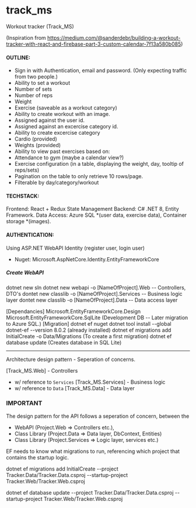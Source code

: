 # track_ms
Workout tracker 
(Track_MS)

(Inspiration from https://medium.com/@sanderdebr/building-a-workout-tracker-with-react-and-firebase-part-3-custom-calendar-7f13a580b085)

#### OUTLINE:

- Sign in with Authentication, email and password. (Only expecting traffic from two people.)
- Ability to set a workout
-   Number of sets
-   Number of reps
-   Weight
-   Exercise (saveable as a workout category)
- Ability to create workout with an image.
-   Assigned against the user id.
-   Assigned against an excercise category id.
- Ability to create excercise category
-   Cardio (provided)
-   Weights (provided)
- Ability to view past exercises based on:
-   Attendance to gym (maybe a calendar view?)
-   Exercise configuration (in a table, displaying the weight, day, tooltip of reps/sets)
-   Pagination on the table to only retrieve 10 rows/page.
-   Filterable by day/category/workout

#### TECHSTACK:

Frontend: React + Redux State Management
Backend: C# .NET 8, Entity Framework. 
Data Access: Azure SQL *(user data, exercise data), Container storage *(images). 

#### AUTHENTICATION:

Using ASP.NET WebAPI Identity (register user, login user)
- Nuget: Microsoft.AspNetCore.Identity.EntityFrameworkCore

##### Create WebAPI
dotnet new sln
dotnet new webapi -o [NameOfProject].Web -- Controllers, DTO's
dontet new classlib -o [NameOfProject].Services -- Business logic layer
dontet new classlib -o [NameOfProject].Data -- Data access layer

[Dependancies]
Microsoft.EntityFrameworkCore.Design
Microsoft.EntityFrameworkCore.SqlLite (Development DB -- Later migration to Azure SQL.)
[Migration]
dotnet ef nuget
dotnet tool install --global dotnet-ef --version 8.0.2 (already installed)
dotnet ef migrations add InitialCreate -o Data/Migrations (To create a first migration)
dotnet ef database update (Creates database in SQL Lite)


-----
Architecture design pattern - Seperation of concerns. 

[Track_MS.Web] - Controllers
- w/ reference to `Services`
[Track_MS.Services] - Business logic
- w/ reference to `Data`
[Track_MS.Data] - Data layer

### IMPORTANT ###
The design pattern for the API follows a seperation of concern, between the 
- WebAPI (Project.Web => Controllers etc.), 
- Class Library (Project.Data => Data layer, DbContext, Entities)
- Class Library (Project.Services => Logic layer, services etc.)

EF needs to know what migrations to run, referencing which project that contains the startup logic. 

dotnet ef migrations add InitialCreate --project Tracker.Data/Tracker.Data.csproj --startup-project Tracker.Web/Tracker.Web.csproj

dotnet ef database update --project Tracker.Data/Tracker.Data.csproj  --startup-project Tracker.Web/Tracker.Web.csproj